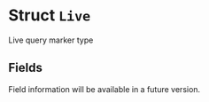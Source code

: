 # Struct `Live`

Live query marker type

## Fields

Field information will be available in a future version.

